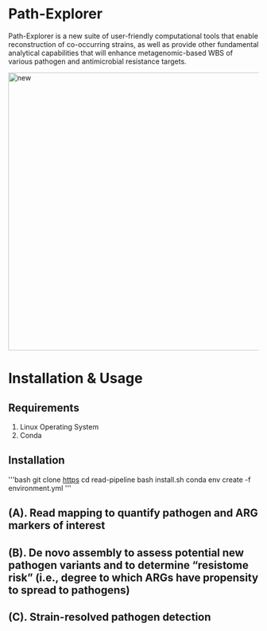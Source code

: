 # Path-Explorer

Path-Explorer is a new suite of user-friendly computational tools that enable reconstruction of co-occurring strains, as well as provide other fundamental analytical capabilities that will enhance metagenomic-based WBS of various pathogen and antimicrobial resistance targets.

<img width="558" alt="new" src="https://github.com/haoqiusong/Path-Explorer/assets/106828678/c8ff02ff-e917-4a92-896d-386fe066bd78" pos="centering">

# Installation & Usage

## Requirements

1. Linux Operating System
2. Conda

## Installation

'''bash
git clone [https](https://github.com/haoqiusong/Path-Explorer.git)
cd read-pipeline
bash install.sh
conda env create -f environment.yml
'''

## (A). Read mapping to quantify pathogen and ARG markers of interest

## (B). De novo assembly to assess potential new pathogen variants and to determine “resistome risk” (i.e., degree to which ARGs have propensity to spread to pathogens)

## (C). Strain-resolved pathogen detection
